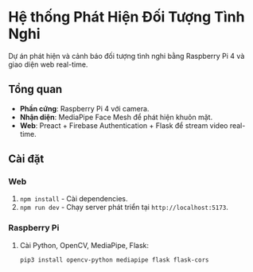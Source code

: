 # Hệ thống Phát Hiện Đối Tượng Tình Nghi

Dự án phát hiện và cảnh báo đối tượng tình nghi bằng Raspberry Pi 4 và giao diện web real-time.

## Tổng quan
- **Phần cứng**: Raspberry Pi 4 với camera.
- **Nhận diện**: MediaPipe Face Mesh để phát hiện khuôn mặt.
- **Web**: Preact + Firebase Authentication + Flask để stream video real-time.

## Cài đặt
### Web
1. `npm install` - Cài dependencies.
2. `npm run dev` - Chạy server phát triển tại `http://localhost:5173`.

### Raspberry Pi
1. Cài Python, OpenCV, MediaPipe, Flask:
   ```bash
   pip3 install opencv-python mediapipe flask flask-cors